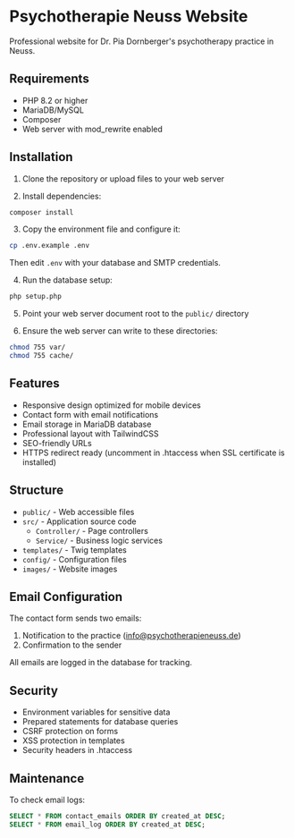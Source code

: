 # Psychotherapie Neuss Website

Professional website for Dr. Pia Dornberger's psychotherapy practice in Neuss.

## Requirements

- PHP 8.2 or higher
- MariaDB/MySQL
- Composer
- Web server with mod_rewrite enabled

## Installation

1. Clone the repository or upload files to your web server

2. Install dependencies:
```bash
composer install
```

3. Copy the environment file and configure it:
```bash
cp .env.example .env
```

Then edit `.env` with your database and SMTP credentials.

4. Run the database setup:
```bash
php setup.php
```

5. Point your web server document root to the `public/` directory

6. Ensure the web server can write to these directories:
```bash
chmod 755 var/
chmod 755 cache/
```

## Features

- Responsive design optimized for mobile devices
- Contact form with email notifications
- Email storage in MariaDB database
- Professional layout with TailwindCSS
- SEO-friendly URLs
- HTTPS redirect ready (uncomment in .htaccess when SSL certificate is installed)

## Structure

- `public/` - Web accessible files
- `src/` - Application source code
  - `Controller/` - Page controllers
  - `Service/` - Business logic services
- `templates/` - Twig templates
- `config/` - Configuration files
- `images/` - Website images

## Email Configuration

The contact form sends two emails:
1. Notification to the practice (info@psychotherapieneuss.de)
2. Confirmation to the sender

All emails are logged in the database for tracking.

## Security

- Environment variables for sensitive data
- Prepared statements for database queries
- CSRF protection on forms
- XSS protection in templates
- Security headers in .htaccess

## Maintenance

To check email logs:
```sql
SELECT * FROM contact_emails ORDER BY created_at DESC;
SELECT * FROM email_log ORDER BY created_at DESC;
```